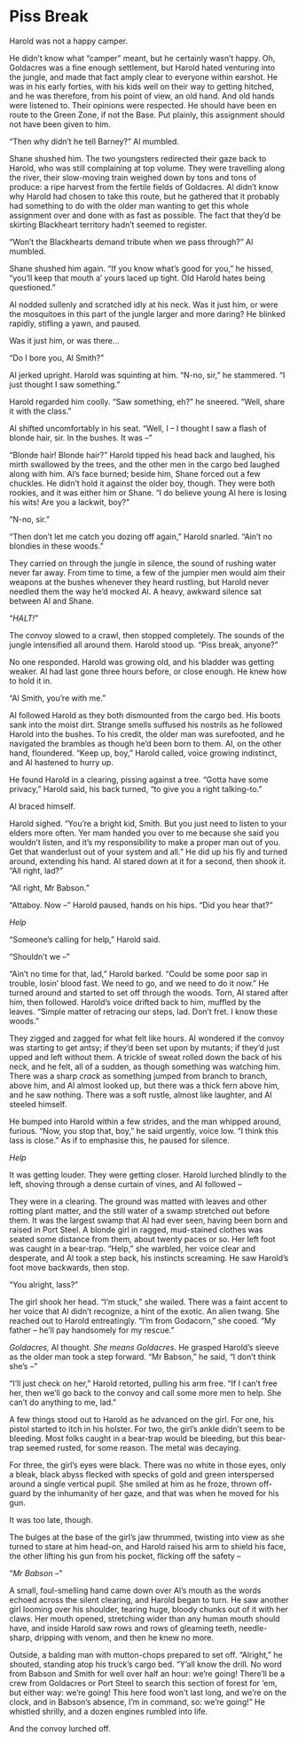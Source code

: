 # Piss Break

Harold was not a happy camper.

He didn’t know what “camper” meant, but he certainly wasn’t happy. Oh, Goldacres was a fine enough settlement, but Harold hated venturing into the jungle, and made that fact amply clear to everyone within earshot. He was in his early forties, with his kids well on their way to getting hitched, and he was therefore, from his point of view, an old hand. And old hands were listened to. Their opinions were respected. He should have been en route to the Green Zone, if not the Base. Put plainly, this assignment should not have been given to him.

“Then why didn’t he tell Barney?” Al mumbled.

Shane shushed him. The two youngsters redirected their gaze back to Harold, who was still complaining at top volume. They were travelling along the river, their slow-moving train weighed down by tons and tons of produce: a ripe harvest from the fertile fields of Goldacres. Al didn’t know why Harold had chosen to take this route, but he gathered that it probably had something to do with the older man wanting to get this whole assignment over and done with as fast as possible. The fact that they’d be skirting Blackheart territory hadn’t seemed to register.

“Won’t the Blackhearts demand tribute when we pass through?” Al mumbled.

Shane shushed him again. “If you know what’s good for you,” he hissed, “you’ll keep that mouth a’ yours laced up tight. Old Harold hates being questioned.”

Al nodded sullenly and scratched idly at his neck. Was it just him, or were the mosquitoes in this part of the jungle larger and more daring? He blinked rapidly, stifling a yawn, and paused.

Was it just him, or was there…

“Do I bore you, Al Smith?”

Al jerked upright. Harold was squinting at him. “N-no, sir,” he stammered. “I just thought I saw something.”

Harold regarded him coolly. “Saw something, eh?” he sneered. “Well, share it with the class.”

Al shifted uncomfortably in his seat. “Well, I – I thought I saw a flash of blonde hair, sir. In the bushes. It was –”

“Blonde hair! Blonde hair?” Harold tipped his head back and laughed, his mirth swallowed by the trees, and the other men in the cargo bed laughed along with him. Al’s face burned; beside him, Shane forced out a few chuckles. He didn’t hold it against the older boy, though. They were both rookies, and it was either him or Shane. “I do believe young Al here is losing his wits! Are you a lackwit, boy?”

“N-no, sir.”

“Then don’t let me catch you dozing off again,” Harold snarled. “Ain’t no blondies in these woods.”

They carried on through the jungle in silence, the sound of rushing water never far away. From time to time, a few of the jumpier men would aim their weapons at the bushes whenever they heard rustling, but Harold never needled them the way he’d mocked Al. A heavy, awkward silence sat between Al and Shane.

“*HALT!*”

The convoy slowed to a crawl, then stopped completely. The sounds of the jungle intensified all around them. Harold stood up. “Piss break, anyone?”

No one responded. Harold was growing old, and his bladder was getting weaker. Al had last gone three hours before, or close enough. He knew how to hold it in.

“Al Smith, you’re with me.”

Al followed Harold as they both dismounted from the cargo bed. His boots sank into the moist dirt. Strange smells suffused his nostrils as he followed Harold into the bushes. To his credit, the older man was surefooted, and he navigated the brambles as though he’d been born to them. Al, on the other hand, floundered. “Keep up, boy,” Harold called, voice growing indistinct, and Al hastened to hurry up.

He found Harold in a clearing, pissing against a tree. “Gotta have some privacy,” Harold said, his back turned, “to give you a right talking-to.”

Al braced himself.

Harold sighed. “You’re a bright kid, Smith. But you just need to listen to your elders more often. Yer mam handed you over to me because she said you wouldn’t listen, and it’s my responsibility to make a proper man out of you. Get that wanderlust out of your system and all.” He did up his fly and turned around, extending his hand. Al stared down at it for a second, then shook it. “All right, lad?”

“All right, Mr Babson.”

“Attaboy. Now –” Harold paused, hands on his hips. “Did you hear that?”

*Help*

“Someone’s calling for help,” Harold said.

“Shouldn’t we –”

“Ain’t no time for that, lad,” Harold barked. “Could be some poor sap in trouble, losin’ blood fast. We need to go, and we need to do it now.” He turned around and started to set off through the woods. Torn, Al stared after him, then followed. Harold’s voice drifted back to him, muffled by the leaves. “Simple matter of retracing our steps, lad. Don’t fret. I know these woods.”

They zigged and zagged for what felt like hours. Al wondered if the convoy was starting to get antsy; if they’d been set upon by mutants; if they’d just upped and left without them. A trickle of sweat rolled down the back of his neck, and he felt, all of a sudden, as though something was watching him. There was a sharp *crack* as something jumped from branch to branch, above him, and Al almost looked up, but there was a thick fern above him, and he saw nothing. There was a soft rustle, almost like laughter, and Al steeled himself.

He bumped into Harold within a few strides, and the man whipped around, furious. “Now, you stop that, boy,” he said urgently, voice low. “I think this lass is close.” As if to emphasise this, he paused for silence. 

*Help*

It was getting louder. They were getting closer. Harold lurched blindly to the left, shoving through a dense curtain of vines, and Al followed –

They were in a clearing. The ground was matted with leaves and other rotting plant matter, and the still water of a swamp stretched out before them. It was the largest swamp that Al had ever seen, having been born and raised in Port Steel. A blonde girl in ragged, mud-stained clothes was seated some distance from them, about twenty paces or so. Her left foot was caught in a bear-trap. “Help,” she warbled, her voice clear and desperate, and Al took a step back, his instincts screaming. He saw Harold’s foot move backwards, then stop.

“You alright, lass?”

The girl shook her head. “I’m stuck,” she wailed. There was a faint accent to her voice that Al didn’t recognize, a hint of the exotic. An alien twang. She reached out to Harold entreatingly. “I’m from Godacorn,” she cooed. “My father – he’ll pay handsomely for my rescue.”

*Goldacres,* Al thought. *She means Goldacres*. He grasped Harold’s sleeve as the older man took a step forward. “Mr Babson,” he said, “I don’t think she’s –”

“I’ll just check on her,” Harold retorted, pulling his arm free. “If I can’t free her, then we’ll go back to the convoy and call some more men to help. She can’t do anything to me, lad.”

A few things stood out to Harold as he advanced on the girl. For one, his pistol started to itch in his holster. For two, the girl’s ankle didn’t seem to be bleeding. Most folks caught in a bear-trap would be bleeding, but this bear-trap seemed rusted, for some reason. The metal was decaying.

For three, the girl’s eyes were black. There was no white in those eyes, only a bleak, black abyss flecked with specks of gold and green interspersed around a single vertical pupil. She smiled at him as he froze, thrown off-guard by the inhumanity of her gaze, and that was when he moved for his gun.

It was too late, though.

The bulges at the base of the girl’s jaw thrummed, twisting into view as she turned to stare at him head-on, and Harold raised his arm to shield his face, the other lifting his gun from his pocket, flicking off the safety –

“*Mr Babson –*”

A small, foul-smelling hand came down over Al’s mouth as the words echoed across the silent clearing, and Harold began to turn. He saw another girl looming over his shoulder, tearing huge, bloody chunks out of it with her claws. Her mouth opened, stretching wider than any human mouth should have, and inside Harold saw rows and rows of gleaming teeth, needle-sharp, dripping with venom, and then he knew no more.

Outside, a balding man with mutton-chops prepared to set off. “Alright,” he shouted, standing atop his truck’s cargo bed. “Y’all know the drill. No word from Babson and Smith for well over half an hour: we’re going! There’ll be a crew from Goldacres or Port Steel to search this section of forest for ‘em, but either way: we’re going! This here food won’t last long, and we’re on the clock, and in Babson’s absence, I’m in command, so: we’re going!” He whistled shrilly, and a dozen engines rumbled into life.

And the convoy lurched off.